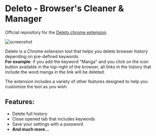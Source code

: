 # Deleto - Browser's Cleaner & Manager

Official repository for the [Deleto chrome extension](https://chrome.google.com/webstore/detail/deleto-browsers-cleaner-m/icimdljbeenohhkgciplehgpjeegalpn).

![screenshot](https://lh3.googleusercontent.com/inL9Ou9DszrwLC9ZkUC4GcNRd8wmUPSwezKJc7LG3OnwSnAUBkK_dDgMz8EU2UOfd3oGOO7Jg73scGwpjrc69p7nOw=w640-h400-e365-rj-sc0x00ffffff)

Deleto is a Chrome extension tool that helps you delete browser history depending on pre-defined keywords.  
**For example**: if you add the keyword "Manga" and you click on the icon button available in the top-right of the browser, all links in the history that include the word manga in the link will be deleted.

The extension includes a variety of other features designed to help you customize the tool as you wish.

## Features:

- Delete full history
- Close opened tab that includes keywords
- Save your settings with a password
- **And much more...**
